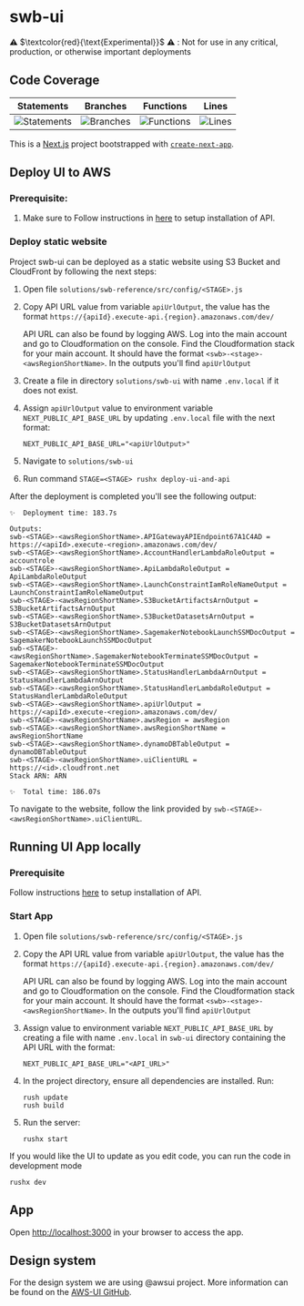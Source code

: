 # swb-ui

⚠️ $\textcolor{red}{\text{Experimental}}$ ⚠️ : Not for use in any critical, production, or otherwise important deployments

## Code Coverage

| Statements | Branches | Functions | Lines |
| --------------------------- | ----------------------- | ------------------------- | ----------------- |
| ![Statements](https://img.shields.io/badge/statements-Unknown%25-brightgreen.svg?style=flat) | ![Branches](https://img.shields.io/badge/branches-Unknown%25-brightgreen.svg?style=flat) | ![Functions](https://img.shields.io/badge/functions-Unknown%25-brightgreen.svg?style=flat) | ![Lines](https://img.shields.io/badge/lines-Unknown%25-brightgreen.svg?style=flat) |

This is a [Next.js](https://nextjs.org/) project bootstrapped with [`create-next-app`](https://github.com/vercel/next.js/tree/canary/packages/create-next-app).

## Deploy UI to AWS

### Prerequisite:

1. Make sure to Follow instructions in [here](../swb-reference/SETUP_v2p1.md##installation) to setup installation of API.

### Deploy static website

Project swb-ui can be deployed as a static website using S3 Bucket and CloudFront by following the next steps:

1. Open file `solutions/swb-reference/src/config/<STAGE>.js`
2. Copy API URL value from variable `apiUrlOutput`, the value has the format `https://{apiId}.execute-api.{region}.amazonaws.com/dev/`

    API URL can also be found by logging AWS. Log into the main account and go to Cloudformation on the console. Find the Cloudformation stack for your main account. It should have the format `<swb>-<stage>-<awsRegionShortName>`. In the outputs you'll find `apiUrlOutput` 
3. Create a file in directory `solutions/swb-ui` with name `.env.local` if it does not exist.
4. Assign `apiUrlOutput` value to environment variable `NEXT_PUBLIC_API_BASE_URL` by updating `.env.local` file with the next format:
    ```
    NEXT_PUBLIC_API_BASE_URL="<apiUrlOutput>"
    ```
5. Navigate to `solutions/swb-ui`
6. Run command `STAGE=<STAGE> rushx deploy-ui-and-api`

After the deployment is completed you'll see the following output:

```
✨  Deployment time: 183.7s

Outputs:
swb-<STAGE>-<awsRegionShortName>.APIGatewayAPIEndpoint67A1C4AD = https://<apiId>.execute-<region>.amazonaws.com/dev/
swb-<STAGE>-<awsRegionShortName>.AccountHandlerLambdaRoleOutput = accountrole
swb-<STAGE>-<awsRegionShortName>.ApiLambdaRoleOutput = ApiLambdaRoleOutput
swb-<STAGE>-<awsRegionShortName>.LaunchConstraintIamRoleNameOutput = LaunchConstraintIamRoleNameOutput
swb-<STAGE>-<awsRegionShortName>.S3BucketArtifactsArnOutput = S3BucketArtifactsArnOutput
swb-<STAGE>-<awsRegionShortName>.S3BucketDatasetsArnOutput = S3BucketDatasetsArnOutput
swb-<STAGE>-<awsRegionShortName>.SagemakerNotebookLaunchSSMDocOutput = SagemakerNotebookLaunchSSMDocOutput
swb-<STAGE>-<awsRegionShortName>.SagemakerNotebookTerminateSSMDocOutput = SagemakerNotebookTerminateSSMDocOutput
swb-<STAGE>-<awsRegionShortName>.StatusHandlerLambdaArnOutput = StatusHandlerLambdaArnOutput
swb-<STAGE>-<awsRegionShortName>.StatusHandlerLambdaRoleOutput = StatusHandlerLambdaRoleOutput
swb-<STAGE>-<awsRegionShortName>.apiUrlOutput = https://<apiId>.execute-<region>.amazonaws.com/dev/
swb-<STAGE>-<awsRegionShortName>.awsRegion = awsRegion
swb-<STAGE>-<awsRegionShortName>.awsRegionShortName = awsRegionShortName
swb-<STAGE>-<awsRegionShortName>.dynamoDBTableOutput = dynamoDBTableOutput
swb-<STAGE>-<awsRegionShortName>.uiClientURL = https://<id>.cloudfront.net
Stack ARN: ARN

✨  Total time: 186.07s
```
To navigate to the website, follow the link provided by `swb-<STAGE>-<awsRegionShortName>.uiClientURL`.

## Running UI App locally

### Prerequisite
Follow instructions [here](../swb-reference/SETUP_v2p1.md##installation) to setup installation of API.

### Start App
1. Open file `solutions/swb-reference/src/config/<STAGE>.js`
2. Copy the API URL value from variable `apiUrlOutput`, the value has the format `https://{apiId}.execute-api.{region}.amazonaws.com/dev/`

    API URL can also be found by logging AWS. Log into the main account and go to Cloudformation on the console. Find the Cloudformation stack for your main account. It should have the format `<swb>-<stage>-<awsRegionShortName>`. In the outputs you'll find `apiUrlOutput` 
3. Assign value to environment variable `NEXT_PUBLIC_API_BASE_URL` by creating a file with name `.env.local` in `swb-ui` directory containing the API URL with the format:
    ```
    NEXT_PUBLIC_API_BASE_URL="<API_URL>"
    ```
4. In the project directory, ensure all dependencies are installed. Run:
    ```
    rush update
    rush build
    ```
5. Run the server:
    ```
    rushx start
    ```

If you would like the UI to update as you edit code, you can run the code in development mode
```
rushx dev
```

## App
Open [http://localhost:3000](http://localhost:3000) in your browser to access the app.

## Design system

For the design system we are using @awsui project. More information can be found on the [AWS-UI GitHub](https://github.com/aws/awsui-documentation).